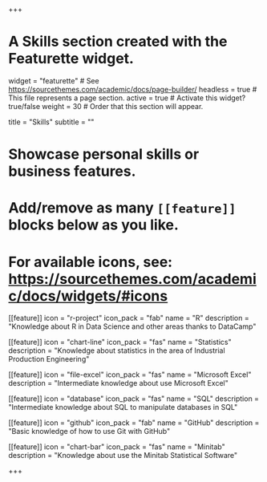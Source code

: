 +++
# A Skills section created with the Featurette widget.
widget = "featurette"  # See https://sourcethemes.com/academic/docs/page-builder/
headless = true  # This file represents a page section.
active = true  # Activate this widget? true/false
weight = 30  # Order that this section will appear.

title = "Skills"
subtitle = ""

# Showcase personal skills or business features.
# 
# Add/remove as many `[[feature]]` blocks below as you like.
# 
# For available icons, see: https://sourcethemes.com/academic/docs/widgets/#icons

[[feature]]
  icon = "r-project"
  icon_pack = "fab"
  name = "R"
  description = "Knowledge about R in Data Science and other areas thanks to DataCamp"
  
[[feature]]
  icon = "chart-line"
  icon_pack = "fas"
  name = "Statistics"
  description = "Knowledge about statistics in the area of Industrial Production Engineering"  
  
[[feature]]
  icon = "file-excel"
  icon_pack = "fas"
  name = "Microsoft Excel"
  description = "Intermediate knowledge about use Microsoft Excel"
  
[[feature]]
  icon = "database"
  icon_pack = "fas"
  name = "SQL"
  description = "Intermediate knowledge about SQL to manipulate databases in SQL"

[[feature]]
  icon = "github"
  icon_pack = "fab"
  name = "GitHub"
  description = "Basic knowledge of how to use Git with GitHub"
  
[[feature]]
  icon = "chart-bar"
  icon_pack = "fas"
  name = "Minitab"
  description = "Knowledge about use the Minitab Statistical Software"

+++
